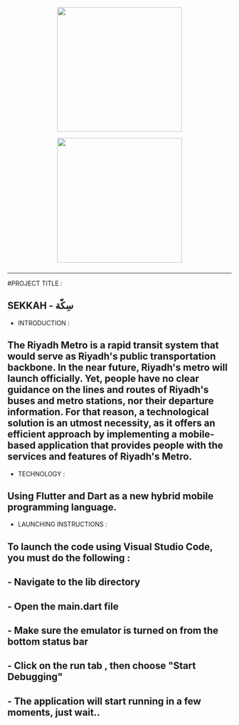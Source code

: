 <p align="center"><img align="center" width="280" src="./.github/text-logo.svg#gh-dark-mode-only"/></p>
<p align="center"><img align="center" width="280" src="./.github/text-logo-light.svg#gh-light-mode-only"/></p>
<h3 align="center"></h3>
<hr>

#PROJECT TITLE :  

## SEKKAH - سِكّة 


- INTRODUCTION : 

## The Riyadh Metro is a rapid transit system that would serve as Riyadh's public transportation backbone. In the near future, Riyadh's metro will launch officially. Yet, people have no clear guidance on the lines and routes of Riyadh's buses and metro stations, nor their departure information. For that reason, a technological solution is an utmost necessity, as it offers an efficient approach by implementing a mobile-based application that provides people with the services and features of Riyadh's Metro.


- TECHNOLOGY :

## Using Flutter and Dart as a new hybrid mobile programming language.



- LAUNCHING INSTRUCTIONS : 

## To launch the code using Visual Studio Code, you must do the following : 

## - Navigate to the lib directory
## - Open the main.dart file
## - Make sure the emulator is turned on from the bottom status bar
## - Click on the run tab , then choose "Start Debugging"
## - The application will start running in a few moments, just wait..
  



